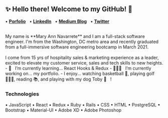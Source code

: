 ## ✨ Hello there! Welcome to my GitHub! 👋

• [**Porfolio**](http://www.maryannnavarrete.com) &nbsp; 
• [**LinkedIn**](https://www.linkedin.com/in/maryannnavarrete/) &nbsp; 
• [**Medium Blog**](https://maryann-navarrete.medium.com/) &nbsp; 
• [**Twitter**](https://twitter.com/MaryAnnN28) &nbsp; 

<br/>
My name is **Mary Ann Navarrete** and I am a full-stack software engineer. I'm from the Washington, DC metro area and recently graduated from a full-immersive software engineering bootcamp in March 2021. 
<br/>
<br/>
I come from 15 yrs of hospitality sales & marketing experience as a leader, excited to elevate my customer service, sales and tech skills to new heights. 
<br/>
- 🌱 &nbsp; I’m currently learning... React Hooks & Redux 
- 👩🏻‍💻 &nbsp; I’m currently working on... my portfolio.
- I enjoy... watching basketball 🏀, playing golf 🏌🏻‍♀️, reading 📚, and playing with my dog Toby 🐶 &nbsp; !
<br/>

### **Technologies**
•  JavaScript
•  React 
•  Redux
•  Ruby
•  Rails
•  CSS
•  HTML
•  PostgreSQL
•  Bootstrap
•  Material-UI
•  Adobe XD
•  Adobe Photoshop
<br /><br/>





